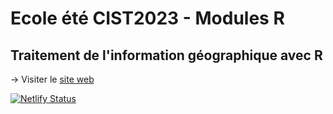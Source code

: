 # Ecole été CIST2023 - Modules R

## Traitement de l'information géographique avec R

&rarr; Visiter le [site web](https://tigr.netlify.app/)

[![Netlify Status](https://api.netlify.com/api/v1/badges/19223819-7f83-4703-9425-84632c36a37f/deploy-status)](https://app.netlify.com/sites/formationr/deploys)
